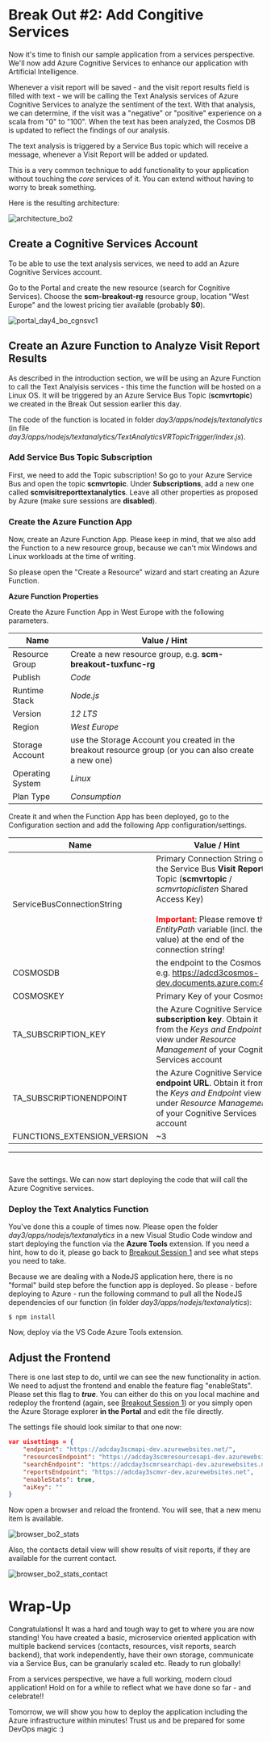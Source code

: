 # Break Out #2: Add Congitive Services

Now it's time to finish our sample application from a services perspective. We'll now add Azure Cognitive Services to enhance our application with Artificial Intelligence.

Whenever a visit report will be saved - and the visit report results field is filled with text - we will be calling the Text Analysis services of Azure Cognitive Services to analyze the sentiment of the text. With that analysis, we can determine, if the visit was a "negative" or "positive" experience on a scala from "0" to "100". When the text has been analyzed, the Cosmos DB is updated to reflect the findings of our analysis.

The text analysis is triggered by a Service Bus topic which will receive a message, whenever a Visit Report will be added or updated.

This is a very common technique to add functionality to your application without touching the _core_ services of it. You can extend without having to worry to break something.

Here is the resulting architecture:

![architecture_bo2](./img/architecture_day3.png "architecture_bo2")

## Create a Cognitive Services Account

To be able to use the text analysis services, we need to add an Azure Cognitive Services account.

Go to the Portal and create the new resource (search for Cognitive Services). Choose the **scm-breakout-rg** resource group, location "West Europe" and the lowest pricing tier available (probably **S0**).

![portal_day4_bo_cgnsvc1](./img/portal_day4_bo_cgnsvc1.png "portal_day4_bo_cgnsvc1")

## Create an Azure Function to Analyze Visit Report Results

As described in the introduction section, we will be using an Azure Function to call the Text Analyisis services - this time the function will be hosted on a Linux OS. It will be triggered by an Azure Service Bus Topic (**scmvrtopic**) we created in the Break Out session earlier this day.

The code of the function is located in folder _day3/apps/nodejs/textanalytics_ (in file _day3/apps/nodejs/textanalytics/TextAnalyticsVRTopicTrigger/index.js_).

### Add Service Bus Topic Subscription

First, we need to add the Topic subscription! So go to your Azure Service Bus and open the topic **scmvrtopic**. Under **Subscriptions**, add a new one called **scmvisitreporttextanalytics**. Leave all other properties as proposed by Azure (make sure sessions are **disabled**).

### Create the Azure Function App

Now, create an Azure Function App. Please keep in mind, that we also add the Function to a new resource group, because we can't mix Windows and Linux workloads at the time of writing.

So please open the "Create a Resource" wizard and start creating an Azure Function.

**Azure Function Properties**

Create the Azure Function App in West Europe with the following parameters.

| Name             | Value / Hint                                                       |
| ---------------- | ------------------------------------------------------------------ |
| Resource Group   | Create a new resource group, e.g. **scm-breakout-tuxfunc-rg**      |
| Publish          | _Code_                                                             |
| Runtime Stack    | _Node.js_                                                          |
| Version    | _12 LTS_                                                          |
| Region           | _West Europe_                                                      |
| Storage Account  | use the Storage Account you created in the breakout resource group (or you can also create a new one) |
| Operating System | _Linux_                                                            |
| Plan Type        | _Consumption_                                                      |

Create it and when the Function App has been deployed, go to the Configuration section and add the following App configuration/settings.

| Name                        | Value / Hint                                                                                                                                                                                                                                     |
| --------------------------- | ------------------------------------------------------------------------------------------------------------------------------------------------------------------------------------------------------------------------------------------------ |
| ServiceBusConnectionString  | Primary Connection String of the Service Bus **Visit Reports** Topic (**scmvrtopic** / _scmvrtopiclisten_ Shared Access Key) <br><br><span style="color:red">**Important**</span>: Please remove the _EntityPath_ variable (incl. the value) at the end of the connection string! |
| COSMOSDB                    | the endpoint to the Cosmos DB, e.g. <https://adcd3cosmos-dev.documents.azure.com:443/>                                                                                                                                                           |
| COSMOSKEY                   | Primary Key of your Cosmos DB                                                                                                                                                                                                                    |
| TA_SUBSCRIPTION_KEY         | the Azure Cognitive Services **subscription key**. Obtain it from the _Keys and Endpoint_ view under _Resource Management_ of your Cognitive Services account                                                                                    |
| TA_SUBSCRIPTIONENDPOINT     | the Azure Cognitive Services **endpoint URL**. Obtain it from the _Keys and Endpoint_ view under _Resource Management_ of your Cognitive Services account                                                                                        |
| FUNCTIONS_EXTENSION_VERSION | ~3                                                                                                                                                                                                                                               |

<hr>
<br>

Save the settings. We can now start deploying the code that will call the Azure Cognitive services.

### Deploy the Text Analytics Function

You've done this a couple of times now. Please open the folder _day3/apps/nodejs/textanalytics_ in a new Visual Studio Code window and start deploying the function via the **Azure Tools** extension. If you need a hint, how to do it, please go back to [Breakout Session 1](challenges/challenge-4.md) and see what steps you need to take.

Because we are dealing with a NodeJS application here, there is no "formal" build step before the function app is deployed. So please - before deploying to Azure - run the following command to pull all the NodeJS dependencies of our function (in folder _day3/apps/nodejs/textanalytics_):

```shell
$ npm install
```

Now, deploy via the VS Code Azure Tools extension.

## Adjust the Frontend

There is one last step to do, until we can see the new functionality in action. We need to adjust the frontend and enable the feature flag "enableStats". Please set this flag to **_true_**. You can either do this on you local machine and redeploy the frontend (again, see [Breakout Session 1](challenges/challenge-4.md)) or you simply open the Azure Storage explorer **in the Portal** and edit the file directly.

The settings file should look similar to that one now:

```json
var uisettings = {
    "endpoint": "https://adcday3scmapi-dev.azurewebsites.net/",
    "resourcesEndpoint": "https://adcday3scmresourcesapi-dev.azurewebsites.net/",
    "searchEndpoint": "https://adcday3scmrsearchapi-dev.azurewebsites.net/",
    "reportsEndpoint": "https://adcday3scmvr-dev.azurewebsites.net",
    "enableStats": true,
    "aiKey": ""
}
```

Now open a browser and reload the frontend. You will see, that a new menu item is available.

![browser_bo2_stats](./img/browser_bo2_stats.png "browser_bo2_stats")

Also, the contacts detail view will show results of visit reports, if they are available for the current contact.

![browser_bo2_stats_contact](./img/browser_bo2_stats_contact.png "browser_bo2_stats_contact")

# Wrap-Up

Congratulations! It was a hard and tough way to get to where you are now standing! You have created a basic, microservice oriented application with multiple backend services (contacts, resources, visit reports, search backend), that work independently, have their own storage, communicate via a Service Bus, can be granularly scaled etc. Ready to run globally!

From a services perspective, we have a full working, modern cloud application! Hold on for a while to reflect what we have done so far - and celebrate!!

Tomorrow, we will show you how to deploy the application including the Azure infrastructure within minutes! Trust us and be prepared for some DevOps magic :)
